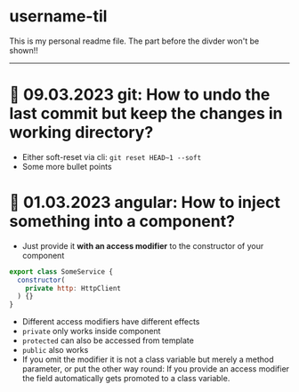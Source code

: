 # username-til

This is my personal readme file.
The part before the divder won't be shown!!

---


# 📅 09.03.2023 git: How to undo the last commit but keep the changes in working directory?
- Either soft-reset via cli: `git reset HEAD~1 --soft`
- Some more bullet points

# 📅 01.03.2023 angular: How to inject something into a component?
- Just provide it **with an access modifier** to the constructor of your component
```javascript
export class SomeService {
  constructor(
    private http: HttpClient
  ) {}
}
```
- Different access modifiers have different effects
- `private`  only works inside component
- `protected` can also be accessed from template
- `public` also works
- If you omit the modifier it is not a class variable but merely a method parameter, or put the other way round: If you provide an access modifier the field automatically gets promoted to a class variable.
